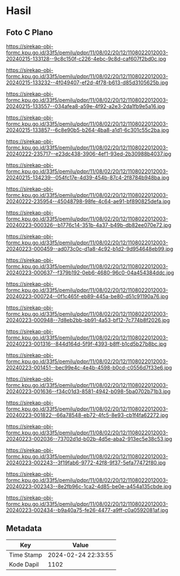 # Hasil

## Foto C Plano

https://sirekap-obj-formc.kpu.go.id/33f5/pemilu/pdpr/11/08/02/20/12/1108022012003-20240215-133128--9c8c150f-c226-4ebc-9c8d-caf607f2bd0c.jpg

https://sirekap-obj-formc.kpu.go.id/33f5/pemilu/pdpr/11/08/02/20/12/1108022012003-20240215-133232--4f049407-ef2d-4f78-b613-d85d3105625b.jpg

https://sirekap-obj-formc.kpu.go.id/33f5/pemilu/pdpr/11/08/02/20/12/1108022012003-20240215-133557--034afea8-a59e-4f92-a2e3-2da1fb9e5a16.jpg

https://sirekap-obj-formc.kpu.go.id/33f5/pemilu/pdpr/11/08/02/20/12/1108022012003-20240215-133857--6c8e90b5-b264-4ba8-a1d1-6c301c55c2ba.jpg

https://sirekap-obj-formc.kpu.go.id/33f5/pemilu/pdpr/11/08/02/20/12/1108022012003-20240222-235717--e23dc438-3906-4ef1-93ed-2b30988b4037.jpg

https://sirekap-obj-formc.kpu.go.id/33f5/pemilu/pdpr/11/08/02/20/12/1108022012003-20240215-134239--054fc17e-4d39-454b-87c4-2f8784b948ba.jpg

https://sirekap-obj-formc.kpu.go.id/33f5/pemilu/pdpr/11/08/02/20/12/1108022012003-20240222-235954--45048798-98fe-4c64-ae91-bf890825defa.jpg

https://sirekap-obj-formc.kpu.go.id/33f5/pemilu/pdpr/11/08/02/20/12/1108022012003-20240223-000326--b1776c14-351b-4a37-b49b-db82ee070e72.jpg

https://sirekap-obj-formc.kpu.go.id/33f5/pemilu/pdpr/11/08/02/20/12/1108022012003-20240223-000459--ad073c0c-d1a8-4c92-b1d2-9d954648eb99.jpg

https://sirekap-obj-formc.kpu.go.id/33f5/pemilu/pdpr/11/08/02/20/12/1108022012003-20240223-000637--f379b192-0eb6-4680-96c0-04a454384ddc.jpg

https://sirekap-obj-formc.kpu.go.id/33f5/pemilu/pdpr/11/08/02/20/12/1108022012003-20240223-000724--0f1c465f-eb89-445a-be80-d51c91190a76.jpg

https://sirekap-obj-formc.kpu.go.id/33f5/pemilu/pdpr/11/08/02/20/12/1108022012003-20240223-000948--7d8eb2bb-bb91-4a53-bf12-7c774b8f2026.jpg

https://sirekap-obj-formc.kpu.go.id/33f5/pemilu/pdpr/11/08/02/20/12/1108022012003-20240223-001316--844d164d-5f9f-4393-b8ff-b1cd5b27b8bc.jpg

https://sirekap-obj-formc.kpu.go.id/33f5/pemilu/pdpr/11/08/02/20/12/1108022012003-20240223-001451--bec99e4c-4e4b-4598-b0cd-c0556d7f33e6.jpg

https://sirekap-obj-formc.kpu.go.id/33f5/pemilu/pdpr/11/08/02/20/12/1108022012003-20240223-001636--f34c01d3-8581-4942-b098-5ba0702b71b3.jpg

https://sirekap-obj-formc.kpu.go.id/33f5/pemilu/pdpr/11/08/02/20/12/1108022012003-20240223-001822--66a78548-eb72-4fc5-8e93-cb1f4fa62272.jpg

https://sirekap-obj-formc.kpu.go.id/33f5/pemilu/pdpr/11/08/02/20/12/1108022012003-20240223-002036--73702d1d-b02b-4d5e-aba2-913ec5e38c53.jpg

https://sirekap-obj-formc.kpu.go.id/33f5/pemilu/pdpr/11/08/02/20/12/1108022012003-20240223-002243--3f19fab6-9772-42f8-9f37-5efa77472f80.jpg

https://sirekap-obj-formc.kpu.go.id/33f5/pemilu/pdpr/11/08/02/20/12/1108022012003-20240223-002343--8e2fb96c-1ca2-4d85-be0e-a454a135cbde.jpg

https://sirekap-obj-formc.kpu.go.id/33f5/pemilu/pdpr/11/08/02/20/12/1108022012003-20240223-002434--b9a40a75-fe26-4477-a9ff-c0a0592081af.jpg


## Metadata

| Key        | Value               |
| ---------- | ------------------- |
| Time Stamp | 2024-02-24 22:33:55 |
| Kode Dapil | 1102                |



